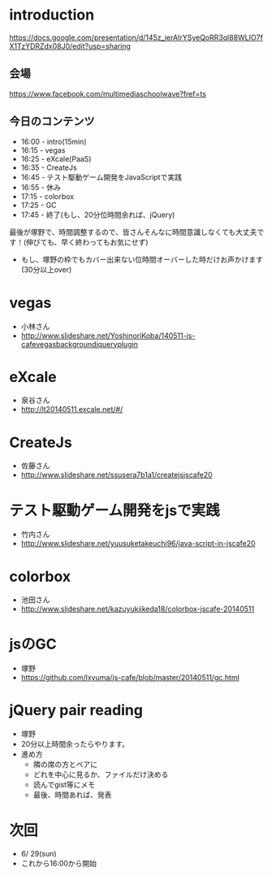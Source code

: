 # introduction

https://docs.google.com/presentation/d/145z_ierAIrYSyeQoRR3ql88WLIO7fX1TzYDRZdx08J0/edit?usp=sharing

## 会場

https://www.facebook.com/multimediaschoolwave?fref=ts

## 今日のコンテンツ

- 16:00 - intro(15min)
- 16:15 - vegas
- 16:25 - eXcale(PaaS)
- 16:35 - CreateJs
- 16:45 - テスト駆動ゲーム開発をJavaScriptで実践
- 16:55 - 休み
- 17:15 - colorbox
- 17:25 - GC
- 17:45 - 終了(もし、20分位時間余れば、jQuery)

最後が塚野で、時間調整するので、皆さんそんなに時間意識しなくても大丈夫です！(伸びても、早く終わってもお気にせず)

- もし、塚野の枠でもカバー出来ない位時間オーバーした時だけお声かけます(30分以上over)

# vegas

- 小林さん
- http://www.slideshare.net/YoshinoriKoba/140511-js-cafevegasbackgroundjqueryplugin

# eXcale

- 泉谷さん
- http://lt20140511.excale.net/#/

# CreateJs

- 佐藤さん
- http://www.slideshare.net/ssusera7b1a1/createjsjscafe20

# テスト駆動ゲーム開発をjsで実践

-  竹内さん
- http://www.slideshare.net/yuusuketakeuchi96/java-script-in-jscafe20

# colorbox

- 池田さん
- http://www.slideshare.net/kazuyukiikeda18/colorbox-jscafe-20140511

# jsのGC

- 塚野
- https://github.com/lxyuma/js-cafe/blob/master/20140511/gc.html

# jQuery pair reading

- 塚野
- 20分以上時間余ったらやります。
- 進め方
    - 隣の席の方とペアに
    - どれを中心に見るか、ファイルだけ決める
    - 読んでgist等にメモ
    - 最後、時間あれば、発表

# 次回

- 6/ 29(sun)
- これから16:00から開始


